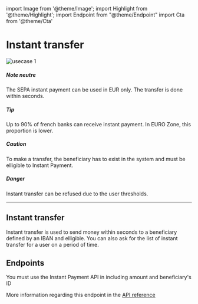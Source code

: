import Image from '@theme/Image';
import Highlight from '@theme/Highlight';
import Endpoint from "@theme/Endpoint"
import Cta from '@theme/Cta'

# Instant transfer

<Image src="docs/IP OUT.png" alt="usecase 1"/>

<Highlight>

##### Note neutre

The SEPA instant payment can be used in EUR only. The transfer is done within seconds.
  
</Highlight>

<Highlight type="tip">

##### Tip

Up to 90% of french banks can receive instant payment. In EURO Zone, this proportion is lower.

</Highlight>

<Highlight type="caution">

##### Caution

To make a transfer, the beneficiary has to exist in the system and must be elligible to Instant Payment.

</Highlight>

<Highlight type="danger">

##### Danger
Instant transfer can be refused due to the user thresholds.

</Highlight>

---

## Instant transfer

Instant transfer is used to send money within seconds to a beneficiary defined by an IBAN and elligible. You can also ask for the list of instant transfer for a user on a period of time.

## Endpoints

You must use the Instant Payment API in including amount and beneficiary's ID

More information regarding this endpoint in the [API reference](/api/Core)

<Endpoint apiUrl="/v2.0/migrationProxy" path="/api​/v2.0​/users​/sctinst" method="post"/>

<!-- <Endpoint apiUrl="/v1.0/migrationProxy" path="​/api/v2.0/users/{userid}/cards/{id}" method="delete"/> -->

<Cta
  context="doc"
  ui="button"
  link="/api/Core"
  label="Try it out"
/>
